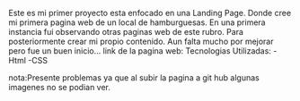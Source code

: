 Este es mi primer proyecto esta enfocado en una Landing Page.
Donde cree mi primera pagina web de un local de hamburguesas.
En una primera instancia fui observando otras paginas web de este rubro.
Para posteriormente crear mi propio contenido.
Aun falta mucho por mejorar pero fue un buen inicio...
link de la pagina web: 
Tecnologias Utilizadas:
-Html
-CSS

nota:Presente problemas ya que al subir la pagina a git hub algunas imagenes no se podian ver.
